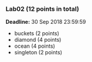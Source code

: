 ### Lab02 (12 points in total)

**Deadline:** 30 Sep 2018 23:59:59

- buckets (2 points)
- diamond (4 points)
- ocean (4 points)
- singleton (2 points)